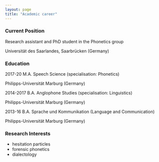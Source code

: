 ```yaml
---
layout: page
title: "Academic career"
---
```

### Current Position
Research assistant and PhD student in the Phonetics group

Universität des Saarlandes, Saarbrücken (Germany)



### Education
2017-20 M.A. Speech Science (specialisation: Phonetics)

Philipps-Universität Marburg (Germany)


2014-2017 B.A. Anglophone Studies (specialisation: Linguistics)

Philipps-Universität Marburg (Germany)


2013-16 B.A. Sprache und Kommunikation (Language and Communication)

Philipps-Universität Marburg (Germany)



### Research Interests

- hesitation particles
- forensic phonetics
- dialectology
